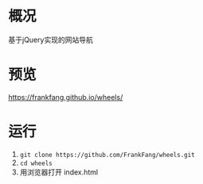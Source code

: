# 概况
基于jQuery实现的网站导航

# 预览
https://frankfang.github.io/wheels/

# 运行

1. `git clone https://github.com/FrankFang/wheels.git`
2. `cd wheels`
3. 用浏览器打开 index.html
